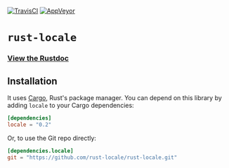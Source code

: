 [![TravisCI](https://travis-ci.org/rust-locale/rust-locale.svg?branch=master)](https://travis-ci.org/rust-locale/rust-locale)
[![AppVeyor](https://ci.appveyor.com/api/projects/status/xb23rxc48wrmwq6q/branch/master?svg=true)](https://ci.appveyor.com/project/jan-hudec/rust-locale/branch/master)

# `rust-locale`

### [View the Rustdoc](http://ogham.rustdocs.org/locale/)

## Installation

It uses [Cargo](http://crates.io/), Rust's package manager. You can
depend on this library by adding `locale` to your Cargo dependencies:

```toml
[dependencies]
locale = "0.2"
```

Or, to use the Git repo directly:

```toml
[dependencies.locale]
git = "https://github.com/rust-locale/rust-locale.git"
```
